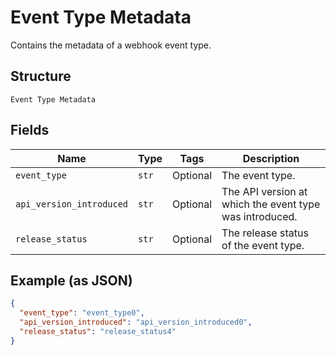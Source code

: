
# Event Type Metadata

Contains the metadata of a webhook event type.

## Structure

`Event Type Metadata`

## Fields

| Name | Type | Tags | Description |
|  --- | --- | --- | --- |
| `event_type` | `str` | Optional | The event type. |
| `api_version_introduced` | `str` | Optional | The API version at which the event type was introduced. |
| `release_status` | `str` | Optional | The release status of the event type. |

## Example (as JSON)

```json
{
  "event_type": "event_type0",
  "api_version_introduced": "api_version_introduced0",
  "release_status": "release_status4"
}
```

